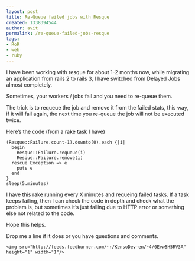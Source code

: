 ```yaml
---
layout: post
title: Re-Queue failed jobs with Resque
created: 1338394544
author: avit
permalink: /re-queue-failed-jobs-resque
tags:
- RoR
- web
- ruby
---
```

<p>I have been working with resque for about 1-2 months now, while migrating an application from rails 2 to rails 3, I have switched from Delayed Jobs almost completely.</p>

<p>Sometimes, your workers / jobs fail and you need to re-queue them.</p>

<p>The trick is to requeue the job and remove it from the failed stats, this way, if it will fail again, the next time you re-queue the job will not be executed twice.</p>

<p>Here’s the code (from a rake task I have)</p>
<div class='highlight'><pre><code class='ruby'><span class='p'>(</span><span class='no'>Resque</span><span class='o'>::</span><span class='no'>Failure</span><span class='o'>.</span><span class='n'>count</span><span class='o'>-</span><span class='mi'>1</span><span class='p'>)</span><span class='o'>.</span><span class='n'>downto</span><span class='p'>(</span><span class='mi'>0</span><span class='p'>)</span><span class='o'>.</span><span class='n'>each</span> <span class='p'>{</span><span class='o'>|</span><span class='n'>i</span><span class='o'>|</span>
  <span class='k'>begin</span>
    <span class='no'>Resque</span><span class='o'>::</span><span class='no'>Failure</span><span class='o'>.</span><span class='n'>requeue</span><span class='p'>(</span><span class='n'>i</span><span class='p'>)</span>
    <span class='no'>Resque</span><span class='o'>::</span><span class='no'>Failure</span><span class='o'>.</span><span class='n'>remove</span><span class='p'>(</span><span class='n'>i</span><span class='p'>)</span>
  <span class='k'>rescue</span> <span class='no'>Exception</span> <span class='o'>=></span> <span class='n'>e</span>
    <span class='nb'>puts</span> <span class='n'>e</span>
  <span class='k'>end</span>
<span class='p'>}</span>
<span class='nb'>sleep</span><span class='p'>(</span><span class='mi'>5</span><span class='o'>.</span><span class='n'>minutes</span><span class='p'>)</span>
</code></pre>
</div>
<p>I have this rake running every X minutes and requeing failed tasks. If a task keeps failing, then I can check the code in depth and check what the problem is, but sometimes it’s just failing due to HTTP error or something else not related to the code.</p>

<p>Hope this helps.</p>

<p>Drop me a line if it does or you have questions and comments.</p>
      
    <img src="http://feeds.feedburner.com/~r/KensoDev-en/~4/0Evw5H5RV3A" height="1" width="1"/>

